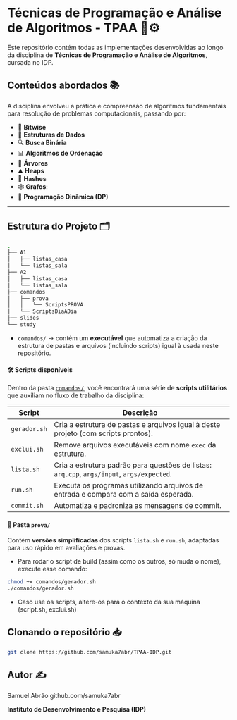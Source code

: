 # Técnicas de Programação e Análise de Algoritmos - TPAA 🧠⚙️

Este repositório contém todas as implementações desenvolvidas ao longo da disciplina de **Técnicas de Programação e Análise de Algoritmos**, cursada no IDP.

## Conteúdos abordados 📚

A disciplina envolveu a prática e compreensão de algoritmos fundamentais para resolução de problemas computacionais, passando por:

- 🧮 **Bitwise**
- 🧵 **Estruturas de Dados**
- 🔍 **Busca Binária**
- 📊 **Algoritmos de Ordenação**
- 🌳 **Árvores**
- ⛰️ **Heaps**
- 🧩 **Hashes**
- 🕸️ **Grafos**:
- 🧠 **Programação Dinâmica (DP)**

---

## Estrutura do Projeto 🗂️
```bash
.
├── A1
│   ├── listas_casa
│   └── listas_sala
├── A2
│   ├── listas_casa
│   └── listas_sala
├── comandos
│   ├── prova
│   │   └── ScriptsPROVA
│   └── ScriptsDiaADia
├── slides
└── study
```

- `comandos/` → contém um **executável** que automatiza a criação da estrutura de pastas e arquivos (incluindo scripts) igual à usada neste repositório.

#### 🛠️ Scripts disponíveis

Dentro da pasta [`comandos/`](comandos), você encontrará uma série de **scripts utilitários** que auxiliam no fluxo de trabalho da disciplina:

| Script         | Descrição                                                                 |
|----------------|---------------------------------------------------------------------------|
| `gerador.sh`   | Cria a estrutura de pastas e arquivos igual à deste projeto (com scripts prontos). |
| `exclui.sh`    | Remove arquivos executáveis com nome `exec` da estrutura.                 |
| `lista.sh`     | Cria a estrutura padrão para questões de listas: `arq.cpp`, `args/input`, `args/expected`. |
| `run.sh`       | Executa os programas utilizando arquivos de entrada e compara com a saída esperada. |
| `commit.sh`    | Automatiza e padroniza as mensagens de commit.                            |

#### 📁 Pasta `prova/`

Contém **versões simplificadas** dos scripts `lista.sh` e `run.sh`, adaptadas para uso rápido em avaliações e provas.

- Para rodar o script de build (assim como os outros, só  muda o nome), execute esse comando:
```bash
chmod +x comandos/gerador.sh
./comandos/gerador.sh
```

- Caso use os scripts, altere-os para o contexto da sua máquina (script.sh, exclui.sh)
## Clonando o repositório 📥
```bash
git clone https://github.com/samuka7abr/TPAA-IDP.git
```

## Autor ✍️
Samuel Abrão
github.com/samuka7abr

**Instituto de Desenvolvimento e Pesquisa (IDP)**
